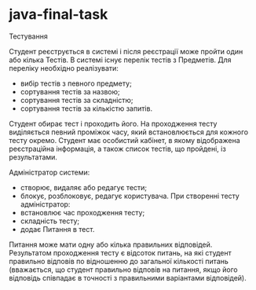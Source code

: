 # java-final-task
Тестування

Студент реєструється в системі і після реєстрації може пройти один або кілька Тестів. 
В системі існує перелік тестів з Предметів. Для переліку необхідно реалізувати:
- вибір тестів з певного предмету;
- сортування тестів за назвою;
- сортування тестів за складністю;
- сортування тестів за кількістю запитів.

Студент обирає тест і проходить його. На проходження тесту виділяється певний проміжок часу, 
який встановлюється для кожного тесту окремо. Студент має особистий кабінет, 
в якому відображена реєстраційна інформація, а також список тестів, що пройдені, із результатами.

Адміністратор системи:
- створює, видаляє або редагує тести;
- блокує, розблоковує, редагує користувача.
При створенні тесту адміністратор:
- встановлює час проходження тесту;
- складність тесту;
- додає Питання в тест.

Питання може мати одну або кілька правильних відповідей. Результатом проходження тесту є відсоток питань, 
  на які студент правильно відповів по відношенню до загальної кількості питань 
  (вважається, що студент правильно відповів на питання, якщо його відповідь співпадає в точності з 
  правильними варіантами відповідей).
